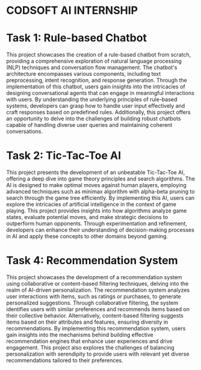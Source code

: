 # CODSOFT AI INTERNSHIP 
# Task 1: Rule-based Chatbot
This project showcases the creation of a rule-based chatbot from scratch, providing a comprehensive exploration of natural language processing (NLP) techniques and conversation flow management. The chatbot's architecture encompasses various components, including text preprocessing, intent recognition, and response generation. Through the implementation of this chatbot, users gain insights into the intricacies of designing conversational agents that can engage in meaningful interactions with users. By understanding the underlying principles of rule-based systems, developers can grasp how to handle user input effectively and craft responses based on predefined rules. Additionally, this project offers an opportunity to delve into the challenges of building robust chatbots capable of handling diverse user queries and maintaining coherent conversations.
# Task 2: Tic-Tac-Toe AI
This project presents the development of an unbeatable Tic-Tac-Toe AI, offering a deep dive into game theory principles and search algorithms. The AI is designed to make optimal moves against human players, employing advanced techniques such as minimax algorithm with alpha-beta pruning to search through the game tree efficiently. By implementing this AI, users can explore the intricacies of artificial intelligence in the context of game playing. This project provides insights into how algorithms analyze game states, evaluate potential moves, and make strategic decisions to outperform human opponents. Through experimentation and refinement, developers can enhance their understanding of decision-making processes in AI and apply these concepts to other domains beyond gaming.
# Task 4: Recommendation System
This project showcases the development of a recommendation system using collaborative or content-based filtering techniques, delving into the realm of AI-driven personalization. The recommendation system analyzes user interactions with items, such as ratings or purchases, to generate personalized suggestions. Through collaborative filtering, the system identifies users with similar preferences and recommends items based on their collective behavior. Alternatively, content-based filtering suggests items based on their attributes and features, ensuring diversity in recommendations. By implementing this recommendation system, users gain insights into the mechanisms behind building effective recommendation engines that enhance user experiences and drive engagement. This project also explores the challenges of balancing personalization with serendipity to provide users with relevant yet diverse recommendations tailored to their preferences.

